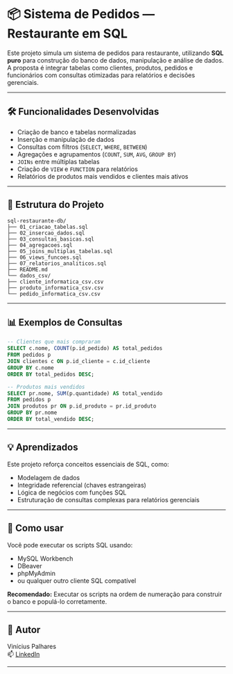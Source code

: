 # 📦 Sistema de Pedidos — Restaurante em SQL

Este projeto simula um sistema de pedidos para restaurante, utilizando **SQL puro** para construção do banco de dados, manipulação e análise de dados. A proposta é integrar tabelas como clientes, produtos, pedidos e funcionários com consultas otimizadas para relatórios e decisões gerenciais.

---

## 🛠️ Funcionalidades Desenvolvidas

- Criação de banco e tabelas normalizadas
- Inserção e manipulação de dados
- Consultas com filtros (`SELECT`, `WHERE`, `BETWEEN`)
- Agregações e agrupamentos (`COUNT`, `SUM`, `AVG`, `GROUP BY`)
- `JOINs` entre múltiplas tabelas
- Criação de `VIEW` e `FUNCTION` para relatórios
- Relatórios de produtos mais vendidos e clientes mais ativos

---

## 🧱 Estrutura do Projeto
```
sql-restaurante-db/
├── 01_criacao_tabelas.sql
├── 02_insercao_dados.sql
├── 03_consultas_basicas.sql
├── 04_agregacoes.sql
├── 05_joins_multiplas_tabelas.sql
├── 06_views_funcoes.sql
├── 07_relatorios_analiticos.sql
├── README.md
└── dados_csv/
├── cliente_informatica_csv.csv
├── produto_informatica_csv.csv
└── pedido_informatica_csv.csv
```
---

## 📊 Exemplos de Consultas

```sql
-- Clientes que mais compraram
SELECT c.nome, COUNT(p.id_pedido) AS total_pedidos
FROM pedidos p
JOIN clientes c ON p.id_cliente = c.id_cliente
GROUP BY c.nome
ORDER BY total_pedidos DESC;

-- Produtos mais vendidos
SELECT pr.nome, SUM(p.quantidade) AS total_vendido
FROM pedidos p
JOIN produtos pr ON p.id_produto = pr.id_produto
GROUP BY pr.nome
ORDER BY total_vendido DESC;
```
---

## 💡 Aprendizados

Este projeto reforça conceitos essenciais de SQL, como:
- Modelagem de dados
- Integridade referencial (chaves estrangeiras)
- Lógica de negócios com funções SQL
- Estruturação de consultas complexas para relatórios gerenciais

---

## 📁 Como usar

Você pode executar os scripts SQL usando:
- MySQL Workbench
- DBeaver
- phpMyAdmin
- ou qualquer outro cliente SQL compatível

**Recomendado:** Executar os scripts na ordem de numeração para construir o banco e populá-lo corretamente.

---

## 🚀 Autor

Vinícius Palhares  
📫 [LinkedIn](https://www.linkedin.com/in/viniciuspalhares)

---

